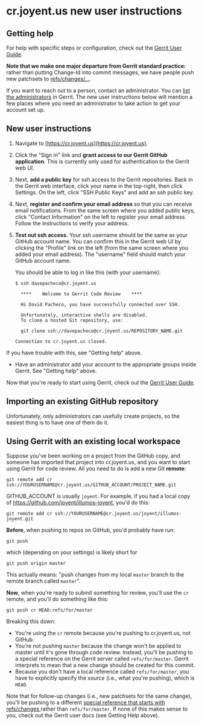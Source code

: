 # cr.joyent.us new user instructions

## Getting help

For help with specific steps or configuration, check out the [Gerrit User
Guide](https://cr.joyent.us/Documentation/intro-user.html).

**Note that we make one major departure from Gerrit standard practice:** rather
than putting Change-Id into commit messages, we have people push new patchsets
to
[refs/changes/...](https://cr.joyent.us/Documentation/access-control.html#_refs_changes).

If you want to reach out to a person, contact an administrator.  You can [list
the administrators](https://cr.joyent.us/#/admin/groups/1,members) in Gerrit.
The new user instructions below will mention a few places where you need an
administrator to take action to get your account set up.


## New user instructions

1. Navigate to [https://cr.joyent.us](https://cr.joyent.us).
2. Click the "Sign in" link and **grant access to our Gerrit GitHub
   application**.  This is currently only used for authentication to the Gerrit
   web UI.
3. Next, **add a public key** for ssh access to the Gerrit repositories.  Back
   in the Gerrit web interface, click your name in the top-right, then click
   Settings.  On the left, click "SSH Public Keys" and add an ssh public key.
4. Next, **register and confirm your email address** so that you can receive
   email notifications.  From the same screen where you added public keys, click
   "Contact Information" on the left to register your email address.  Follow
   the instructions to verify your address.
5. **Test out ssh access.**  Your ssh username should be the same as your GitHub
   account name.  You can confirm this in the Gerrit web UI by clicking the
   "Profile" link on the left (from the same screen where you added your email
   address).  The "username" field should match your GitHub account name.
   
   You should be able to log in like this (with your username):

       $ ssh davepacheco@cr.joyent.us
       
         ****    Welcome to Gerrit Code Review    ****
       
         Hi David Pacheco, you have successfully connected over SSH.
       
         Unfortunately, interactive shells are disabled.
         To clone a hosted Git repository, use:
       
         git clone ssh://davepacheco@cr.joyent.us/REPOSITORY_NAME.git
       
       Connection to cr.joyent.us closed.

  If you have trouble with this, see "Getting help" above.

* Have an administrator add your account to the appropriate groups inside
  Gerrit.  See "Getting help" above.

Now that you're ready to start using Gerrit, check out the [Gerrit User
Guide](https://cr.joyent.us/Documentation/intro-user.html).


## Importing an existing GitHub repository

Unfortunately, only administrators can usefully create projects, so the easiest
thing is to have one of them do it.


## Using Gerrit with an existing local workspace

Suppose you've been working on a project from the GitHub copy, and someone has
imported that project into cr.joyent.us, and you want to start using Gerrit for
code review.  All you need to do is add a new Git **remote**:

    git remote add cr ssh://YOURUSERNAME@cr.joyent.us/GITHUB_ACCOUNT/PROJECT_NAME.git

GITHUB\_ACCOUNT is usually `joyent`.  For example, if you had a local copy of
https://github.com/joyent/illumos-joyent, you'd do this:

    git remote add cr ssh://YOURUSERNAME@cr.joyent.us/joyent/illumos-joyent.git

**Before**, when pushing to repos on GitHub, you'd probably have run:

    git push

which (depending on your settings) is likely short for

    git push origin master

This actually means: "push changes from my local `master` branch to the remote
branch called `master`".

**Now**, when you're ready to submit something for review, you'll use the `cr`
remote, and you'll do something like this:

    git push cr HEAD:refs/for/master

Breaking this down:

* You're using the `cr` remote because you're pushing to cr.joyent.us, not
  GitHub.
* You're not pushing `master` because the change won't be applied to master
  until it's gone through code review.  Instead, you'll be pushing to a
  special reference on the Gerrit server called `refs/for/master`.  Gerrit
  interprets to mean that a new change should be created for this commit.
* Because you don't have a local reference called `refs/for/master`, you have to
  explicitly specify the _source_ (i.e., what you're pushing), which is `HEAD`.

Note that for follow-up changes (i.e., new patchsets for the same change),
you'll be pushing to a different [special reference that starts with
refs/changes
](https://cr.joyent.us/Documentation/access-control.html#_refs_changes) rather
than `refs/for/master`.  If none of this makes sense to you, check out the
Gerrit user docs (see Getting Help above).
